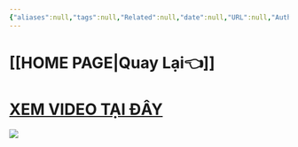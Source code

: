 ```yaml
---
{"aliases":null,"tags":null,"Related":null,"date":null,"URL":null,"Author":null,"dg-publish":true,"image":"https://i.imgur.com/F8Fg7J0.png","permalink":"/noi-dung-khoa-hoc/phan-2-mo-rong-va-ung-dung/tap-trung-lam-viec-voi-mot-folder/","dgPassFrontmatter":true,"noteIcon":"2","created":"2024-01-24T08:04:48.481+07:00","updated":"2024-01-24T07:58:46.000+07:00"}
---
```


 
# [[HOME PAGE\|Quay Lại👈]]

# [XEM VIDEO TẠI ĐÂY](https://www.facebook.com/groups/219067851029823/posts/339382625665011/)


![](https://i.imgur.com/F8Fg7J0.png)
